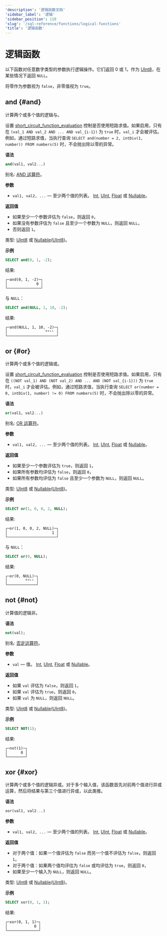 ```yaml
---
'description': '逻辑函数文档'
'sidebar_label': '逻辑'
'sidebar_position': 110
'slug': '/sql-reference/functions/logical-functions'
'title': '逻辑函数'
---
```





# 逻辑函数

以下函数对任意数字类型的参数执行逻辑操作。它们返回 0 或 1，作为 [UInt8](../data-types/int-uint.md)，在某些情况下返回 `NULL`。

将零作为参数视为 `false`，非零值视为 `true`。

## and {#and}

计算两个或多个值的逻辑与。

设置 [short_circuit_function_evaluation](/operations/settings/settings#short_circuit_function_evaluation) 控制是否使用短路求值。如果启用，只有在 `(val_1 AND val_2 AND ... AND val_{i-1})` 为 `true` 时，`val_i` 才会被评估。例如，通过短路求值，当执行查询 `SELECT and(number = 2, intDiv(1, number)) FROM numbers(5)` 时，不会抛出除以零的异常。

**语法**

```sql
and(val1, val2...)
```

别名: [AND 运算符](../../sql-reference/operators/index.md#logical-and-operator)。

**参数**

- `val1, val2, ...` — 至少两个值的列表。 [Int](../data-types/int-uint.md), [UInt](../data-types/int-uint.md), [Float](../data-types/float.md) 或 [Nullable](../data-types/nullable.md)。

**返回值**

- 如果至少一个参数评估为 `false`，则返回 `0`，
- 如果没有参数评估为 `false` 且至少一个参数为 `NULL`，则返回 `NULL`，
- 否则返回 `1`。

类型: [UInt8](../../sql-reference/data-types/int-uint.md) 或 [Nullable](../../sql-reference/data-types/nullable.md)([UInt8](../../sql-reference/data-types/int-uint.md))。

**示例**

```sql
SELECT and(0, 1, -2);
```

结果:

```text
┌─and(0, 1, -2)─┐
│             0 │
└───────────────┘
```

与 `NULL`：

```sql
SELECT and(NULL, 1, 10, -2);
```

结果:

```text
┌─and(NULL, 1, 10, -2)─┐
│                 ᴺᵁᴸᴸ │
└──────────────────────┘
```

## or {#or}

计算两个或多个值的逻辑或。

设置 [short_circuit_function_evaluation](/operations/settings/settings#short_circuit_function_evaluation) 控制是否使用短路求值。如果启用，只有在 `((NOT val_1) AND (NOT val_2) AND ... AND (NOT val_{i-1}))` 为 `true` 时，`val_i` 才会被评估。例如，通过短路求值，当执行查询 `SELECT or(number = 0, intDiv(1, number) != 0) FROM numbers(5)` 时，不会抛出除以零的异常。

**语法**

```sql
or(val1, val2...)
```

别名: [OR 运算符](../../sql-reference/operators/index.md#logical-or-operator)。

**参数**

- `val1, val2, ...` — 至少两个值的列表。 [Int](../data-types/int-uint.md), [UInt](../data-types/int-uint.md), [Float](../data-types/float.md) 或 [Nullable](../data-types/nullable.md)。

**返回值**

- 如果至少一个参数评估为 `true`，则返回 `1`，
- 如果所有参数均评估为 `false`，则返回 `0`，
- 如果所有参数均评估为 `false` 且至少一个参数为 `NULL`，则返回 `NULL`。

类型: [UInt8](../../sql-reference/data-types/int-uint.md) 或 [Nullable](../../sql-reference/data-types/nullable.md)([UInt8](../../sql-reference/data-types/int-uint.md))。

**示例**

```sql
SELECT or(1, 0, 0, 2, NULL);
```

结果:

```text
┌─or(1, 0, 0, 2, NULL)─┐
│                    1 │
└──────────────────────┘
```

与 `NULL`：

```sql
SELECT or(0, NULL);
```

结果:

```text
┌─or(0, NULL)─┐
│        ᴺᵁᴸᴸ │
└─────────────┘
```

## not {#not}

计算值的逻辑非。

**语法**

```sql
not(val);
```

别名: [否定运算符](../../sql-reference/operators/index.md#logical-negation-operator)。

**参数**

- `val` — 值。 [Int](../data-types/int-uint.md), [UInt](../data-types/int-uint.md), [Float](../data-types/float.md) 或 [Nullable](../data-types/nullable.md)。

**返回值**

- 如果 `val` 评估为 `false`，则返回 `1`，
- 如果 `val` 评估为 `true`，则返回 `0`，
- 如果 `val` 为 `NULL`，则返回 `NULL`。

类型: [UInt8](../../sql-reference/data-types/int-uint.md) 或 [Nullable](../../sql-reference/data-types/nullable.md)([UInt8](../../sql-reference/data-types/int-uint.md))。

**示例**

```sql
SELECT NOT(1);
```

结果:

```test
┌─not(1)─┐
│      0 │
└────────┘
```

## xor {#xor}

计算两个或多个值的逻辑异或。对于多个输入值，该函数首先对前两个值进行异或运算，然后将结果与第三个值进行异或，以此类推。

**语法**

```sql
xor(val1, val2...)
```

**参数**

- `val1, val2, ...` — 至少两个值的列表。 [Int](../data-types/int-uint.md), [UInt](../data-types/int-uint.md), [Float](../data-types/float.md) 或 [Nullable](../data-types/nullable.md)。

**返回值**

- 对于两个值：如果一个值评估为 `false` 而另一个值不评估为 `false`，则返回 `1`，
- 对于两个值：如果两个值均评估为 `false` 或均评估为 `true`，则返回 `0`，
- 如果至少一个输入为 `NULL`，则返回 `NULL`。

类型: [UInt8](../../sql-reference/data-types/int-uint.md) 或 [Nullable](../../sql-reference/data-types/nullable.md)([UInt8](../../sql-reference/data-types/int-uint.md))。

**示例**

```sql
SELECT xor(0, 1, 1);
```

结果:

```text
┌─xor(0, 1, 1)─┐
│            0 │
└──────────────┘
```
